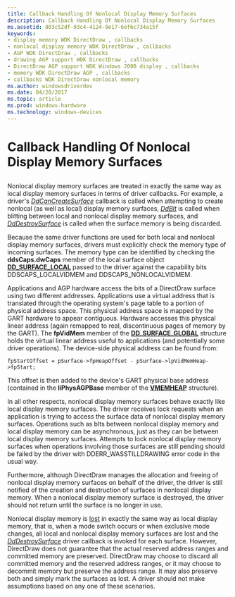 ```yaml
---
title: Callback Handling Of Nonlocal Display Memory Surfaces
description: Callback Handling Of Nonlocal Display Memory Surfaces
ms.assetid: 803c52df-93c4-4124-9e17-6ef6c734a15f
keywords:
- display memory WDK DirectDraw , callbacks
- nonlocal display memory WDK DirectDraw , callbacks
- AGP WDK DirectDraw , callbacks
- drawing AGP support WDK DirectDraw , callbacks
- DirectDraw AGP support WDK Windows 2000 display , callbacks
- memory WDK DirectDraw AGP , callbacks
- callbacks WDK DirectDraw nonlocal memory
ms.author: windowsdriverdev
ms.date: 04/20/2017
ms.topic: article
ms.prod: windows-hardware
ms.technology: windows-devices
---
```


# Callback Handling Of Nonlocal Display Memory Surfaces


## <span id="ddk_callback_handling_of_nonlocal_display_memory_surfaces_gg"></span><span id="DDK_CALLBACK_HANDLING_OF_NONLOCAL_DISPLAY_MEMORY_SURFACES_GG"></span>


Nonlocal display memory surfaces are treated in exactly the same way as local display memory surfaces in terms of driver callbacks. For example, a driver's [*DdCanCreateSurface*](https://msdn.microsoft.com/library/windows/hardware/ff549213) callback is called when attempting to create nonlocal (as well as local) display memory surfaces, [*DdBlt*](https://msdn.microsoft.com/library/windows/hardware/ff549205) is called when blitting between local and nonlocal display memory surfaces, and [*DdDestroySurface*](https://msdn.microsoft.com/library/windows/hardware/ff549281) is called when the surface memory is being discarded.

Because the same driver functions are used for both local and nonlocal display memory surfaces, drivers must explicitly check the memory type of incoming surfaces. The memory type can be identified by checking the **ddsCaps.dwCaps** member of the local surface object [**DD\_SURFACE\_LOCAL**](https://msdn.microsoft.com/library/windows/hardware/ff551733) passed to the driver against the capability bits DDSCAPS\_LOCALVIDMEM and DDSCAPS\_NONLOCALVIDMEM.

Applications and AGP hardware access the bits of a DirectDraw surface using two different addresses. Applications use a virtual address that is translated through the operating system's page table to a portion of physical address space. This physical address space is mapped by the GART hardware to appear contiguous. Hardware accesses this physical linear address (again remapped to real, discontinuous pages of memory by the GART). The **fpVidMem** member of the [**DD\_SURFACE\_GLOBAL**](https://msdn.microsoft.com/library/windows/hardware/ff551726) structure holds the virtual linear address useful to applications (and potentially some driver operations). The device-side physical address can be found from:

```
fpStartOffset = pSurface->fpHeapOffset - pSurface->lpVidMemHeap->fpStart;
```

This offset is then added to the device's GART physical base address (contained in the **liPhysAGPBase** member of the [**VMEMHEAP**](https://msdn.microsoft.com/library/windows/hardware/ff570561) structure).

In all other respects, nonlocal display memory surfaces behave exactly like local display memory surfaces. The driver receives lock requests when an application is trying to access the surface data of nonlocal display memory surfaces. Operations such as blts between nonlocal display memory and local display memory can be asynchronous, just as they can be between local display memory surfaces. Attempts to lock nonlocal display memory surfaces when operations involving those surfaces are still pending should be failed by the driver with DDERR\_WASSTILLDRAWING error code in the usual way.

Furthermore, although DirectDraw manages the allocation and freeing of nonlocal display memory surfaces on behalf of the driver, the driver is still notified of the creation and destruction of surfaces in nonlocal display memory. When a nonlocal display memory surface is destroyed, the driver should not return until the surface is no longer in use.

Nonlocal display memory is [lost](losing-and-restoring-directdraw-surfaces.md) in exactly the same way as local display memory, that is, when a mode switch occurs or when exclusive mode changes, all local and nonlocal display memory surfaces are lost and the [*DdDestroySurface*](https://msdn.microsoft.com/library/windows/hardware/ff549281) driver callback is invoked for each surface. However, DirectDraw does not guarantee that the actual reserved address ranges and committed memory are preserved. DirectDraw may choose to discard all committed memory and the reserved address ranges, or it may choose to decommit memory but preserve the address range. It may also preserve both and simply mark the surfaces as lost. A driver should not make assumptions based on any one of these scenarios.

 

 





